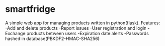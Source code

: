 # smartfridge
A simple web app for managing products written in python(flask).
Features:  
-Add and delete products
-Report issues 
-User registration and login
-Exchange products between users
-Expiration date alerts
-Passwords hashed in database(PBKDF2-HMAC-SHA256)
